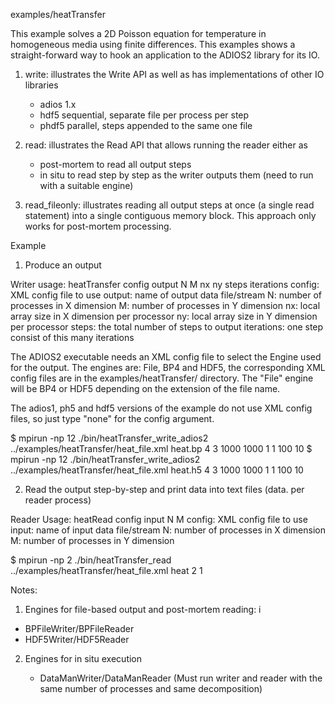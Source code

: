 examples/heatTransfer

This example solves a 2D Poisson equation for temperature in homogeneous media
using finite differences. This examples shows a straight-forward way to hook 
an application to the ADIOS2 library for its IO.


1. write: illustrates the Write API as well as has implementations of other IO libraries
  
    * adios 1.x    
    * hdf5 sequential, separate file per process per step
    * phdf5 parallel, steps appended to the same one file

2. read: illustrates the Read API that allows running the reader either as

    * post-mortem to read all output steps
    * in situ to read step by step as the writer outputs them 
       (need to run with a suitable engine)

3. read_fileonly: illustrates reading all output steps at once (a single read 
   statement) into a single contiguous memory block. This approach only works 
   for post-mortem processing. 



Example


1. Produce an output

Writer usage:  heatTransfer  config output  N  M   nx  ny   steps iterations
  config: XML config file to use
  output: name of output data file/stream
  N:      number of processes in X dimension
  M:      number of processes in Y dimension
  nx:     local array size in X dimension per processor
  ny:     local array size in Y dimension per processor
  steps:  the total number of steps to output
  iterations: one step consist of this many iterations

The ADIOS2 executable needs an XML config file to select the Engine used for the output. The engines are: File, BP4 and HDF5, the corresponding XML config files are in the examples/heatTransfer/ directory. The "File" engine will be BP4 or HDF5 depending on the extension of the file name. 

The adios1, ph5 and hdf5 versions of the example do not use XML config files, so just type "none" for the config argument.

$  mpirun -np 12 ./bin/heatTransfer_write_adios2 ../examples/heatTransfer/heat_file.xml  heat.bp  4 3 1000 1000 1 1 100 10
$  mpirun -np 12 ./bin/heatTransfer_write_adios2 ../examples/heatTransfer/heat_file.xml  heat.h5  4 3 1000 1000 1 1 100 10


2. Read the output step-by-step and print data into text files (data.<rank> per reader process)

Reader Usage:   heatRead  config  input  N  M 
  config: XML config file to use
  input:  name of input data file/stream
  N:      number of processes in X dimension
  M:      number of processes in Y dimension


$ mpirun -np 2 ./bin/heatTransfer_read ../examples/heatTransfer/heat_file.xml heat 2 1 


Notes:
1. 	Engines for file-based output and post-mortem reading: i

   * BPFileWriter/BPFileReader
   * HDF5Writer/HDF5Reader

2. Engines for in situ execution

   * DataManWriter/DataManReader
     (Must run writer and reader with the same number of processes and same decomposition)



